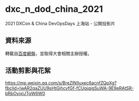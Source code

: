 # dxc_n_dod_china_2021
2021 DXCon & China DevOpsDays 上海站 - 公開投影片

## 資料來源
轉載自[百度網盤](https://pan.baidu.com/s/1Vbq9HmodbjAltN1rR0t7cw)，並取得大會相關主辦授權。

## 活動剪影與花絮
https://mp.weixin.qq.com/s/BreZlNIIuxec6acnfZQpXg?fbclid=IwAR2qaZUU9sHtGihcvfGf-fCUpjqjgSuWA-9E9eRAtSR-bRbOyixlJTgW6W0
